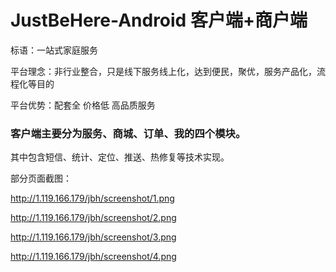 # JustBeHere-Android 客户端+商户端

标语：一站式家庭服务

平台理念：非行业整合，只是线下服务线上化，达到便民，聚优，服务产品化，流程化等目的

平台优势：配套全 价格低  高品质服务


### 客户端主要分为服务、商城、订单、我的四个模块。

其中包含短信、统计、定位、推送、热修复等技术实现。

部分页面截图：

http://1.119.166.179/jbh/screenshot/1.png

http://1.119.166.179/jbh/screenshot/2.png

http://1.119.166.179/jbh/screenshot/3.png

http://1.119.166.179/jbh/screenshot/4.png
